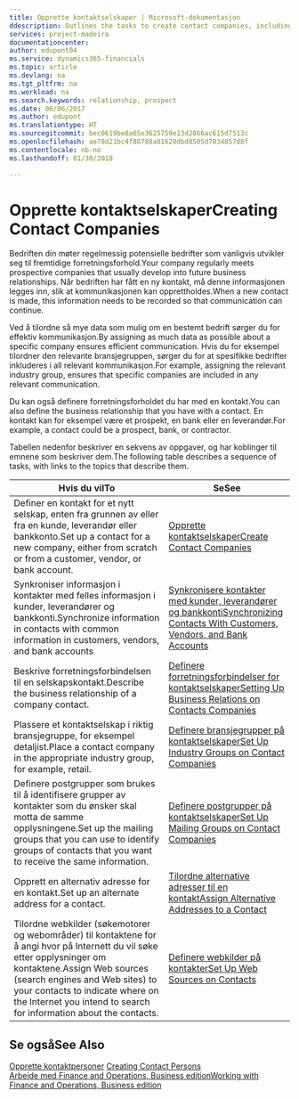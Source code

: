 ```yaml
---
title: Opprette kontaktselskaper | Microsoft-dokumentasjon
ddescription: Outlines the tasks to create contact companies, including assigning relevant data about prospects and defining the business relationships you have with companies.
services: project-madeira
documentationcenter: 
author: edupont04
ms.service: dynamics365-financials
ms.topic: article
ms.devlang: na
ms.tgt_pltfrm: na
ms.workload: na
ms.search.keywords: relationship, prospect
ms.date: 06/06/2017
ms.author: edupont
ms.translationtype: HT
ms.sourcegitcommit: bec0619be0a65e3625759e13d2866ac615d7513c
ms.openlocfilehash: ae78d21bc4f88788a01620dbd8505d7034857d8f
ms.contentlocale: nb-no
ms.lasthandoff: 01/30/2018

---
```

# <a name="creating-contact-companies"></a><span data-ttu-id="05fd8-102">Opprette kontaktselskaper</span><span class="sxs-lookup"><span data-stu-id="05fd8-102">Creating Contact Companies</span></span>
<span data-ttu-id="05fd8-103">Bedriften din møter regelmessig potensielle bedrifter som vanligvis utvikler seg til fremtidige forretningsforhold.</span><span class="sxs-lookup"><span data-stu-id="05fd8-103">Your company regularly meets prospective companies that usually develop into future business relationships.</span></span> <span data-ttu-id="05fd8-104">Når bedriften har fått en ny kontakt, må denne informasjonen legges inn, slik at kommunikasjonen kan opprettholdes.</span><span class="sxs-lookup"><span data-stu-id="05fd8-104">When a new contact is made, this information needs to be recorded so that communication can continue.</span></span>

<span data-ttu-id="05fd8-105">Ved å tilordne så mye data som mulig om en bestemt bedrift sørger du for effektiv kommunikasjon.</span><span class="sxs-lookup"><span data-stu-id="05fd8-105">By assigning as much data as possible about a specific company ensures efficient communication.</span></span> <span data-ttu-id="05fd8-106">Hvis du for eksempel tilordner den relevante bransjegruppen, sørger du for at spesifikke bedrifter inkluderes i all relevant kommunikasjon.</span><span class="sxs-lookup"><span data-stu-id="05fd8-106">For example, assigning the relevant industry group, ensures that specific companies are included in any relevant communication.</span></span>

<span data-ttu-id="05fd8-107">Du kan også definere forretningsforholdet du har med en kontakt.</span><span class="sxs-lookup"><span data-stu-id="05fd8-107">You can also define the business relationship that you have with a contact.</span></span> <span data-ttu-id="05fd8-108">En kontakt kan for eksempel være et prospekt, en bank eller en leverandør.</span><span class="sxs-lookup"><span data-stu-id="05fd8-108">For example, a contact could be a prospect, bank, or contractor.</span></span>

<span data-ttu-id="05fd8-109">Tabellen nedenfor beskriver en sekvens av oppgaver, og har koblinger til emnene som beskriver dem.</span><span class="sxs-lookup"><span data-stu-id="05fd8-109">The following table describes a sequence of tasks, with links to the topics that describe them.</span></span>

| <span data-ttu-id="05fd8-110">Hvis du vil</span><span class="sxs-lookup"><span data-stu-id="05fd8-110">To</span></span> | <span data-ttu-id="05fd8-111">Se</span><span class="sxs-lookup"><span data-stu-id="05fd8-111">See</span></span> |
| --- | --- |
| <span data-ttu-id="05fd8-112">Definer en kontakt for et nytt selskap, enten fra grunnen av eller fra en kunde, leverandør eller bankkonto.</span><span class="sxs-lookup"><span data-stu-id="05fd8-112">Set up a contact for a new company, either from scratch or from a customer, vendor, or bank account.</span></span> |[<span data-ttu-id="05fd8-113">Opprette kontaktselskaper</span><span class="sxs-lookup"><span data-stu-id="05fd8-113">Create Contact Companies</span></span>](marketing-how-create-contact-companies.md) |
| <span data-ttu-id="05fd8-114">Synkroniser informasjon i kontakter med felles informasjon i kunder, leverandører og bankkonti.</span><span class="sxs-lookup"><span data-stu-id="05fd8-114">Synchronize information in contacts with common information in customers, vendors, and bank accounts</span></span> |[<span data-ttu-id="05fd8-115">Synkronisere kontakter med kunder, leverandører og bankkonti</span><span class="sxs-lookup"><span data-stu-id="05fd8-115">Synchronizing Contacts With Customers, Vendors, and Bank Accounts</span></span>](marketing-synchronize-contacts-customers-vendors-bank-accounts.md) |
| <span data-ttu-id="05fd8-116">Beskrive forretningsforbindelsen til en selskapskontakt.</span><span class="sxs-lookup"><span data-stu-id="05fd8-116">Describe the business relationship of a company contact.</span></span> |[<span data-ttu-id="05fd8-117">Definere forretningsforbindelser for kontaktselskaper</span><span class="sxs-lookup"><span data-stu-id="05fd8-117">Setting Up Business Relations on Contacts Companies</span></span>](marketing-business-relations.md) |
| <span data-ttu-id="05fd8-118">Plassere et kontaktselskap i riktig bransjegruppe, for eksempel detaljist.</span><span class="sxs-lookup"><span data-stu-id="05fd8-118">Place a contact company in the appropriate industry group, for example, retail.</span></span> |[<span data-ttu-id="05fd8-119">Definere bransjegrupper på kontaktselskaper</span><span class="sxs-lookup"><span data-stu-id="05fd8-119">Set Up Industry Groups on Contact Companies</span></span>](marketing-industry-groups.md) |
| <span data-ttu-id="05fd8-120">Definere postgrupper som brukes til å identifisere grupper av kontakter som du ønsker skal motta de samme opplysningene.</span><span class="sxs-lookup"><span data-stu-id="05fd8-120">Set up the mailing groups that you can use to identify groups of contacts that you want to receive the same information.</span></span> |[<span data-ttu-id="05fd8-121">Definere postgrupper på kontaktselskaper</span><span class="sxs-lookup"><span data-stu-id="05fd8-121">Set Up Mailing Groups on Contact Companies</span></span>](marketing-mailing-groups.md) |
| <span data-ttu-id="05fd8-122">Opprett en alternativ adresse for en kontakt.</span><span class="sxs-lookup"><span data-stu-id="05fd8-122">Set up an alternate address for a contact.</span></span> |[<span data-ttu-id="05fd8-123">Tilordne alternative adresser til en kontakt</span><span class="sxs-lookup"><span data-stu-id="05fd8-123">Assign Alternative Addresses to a Contact</span></span>](marketing-how-assign-alternate-address.md) |
| <span data-ttu-id="05fd8-124">Tilordne webkilder (søkemotorer og webområder) til kontaktene for å angi hvor på Internett du vil søke etter opplysninger om kontaktene.</span><span class="sxs-lookup"><span data-stu-id="05fd8-124">Assign Web sources (search engines and Web sites) to your contacts to indicate where on the Internet you intend to search for information about the contacts.</span></span> |[<span data-ttu-id="05fd8-125">Definere webkilder på kontakter</span><span class="sxs-lookup"><span data-stu-id="05fd8-125">Set Up Web Sources on Contacts</span></span>](marketing-web-sources.md) |

## <a name="see-also"></a><span data-ttu-id="05fd8-126">Se også</span><span class="sxs-lookup"><span data-stu-id="05fd8-126">See Also</span></span>
<span data-ttu-id="05fd8-127">[Opprette kontaktpersoner](marketing-create-contact-persons.md) </span><span class="sxs-lookup"><span data-stu-id="05fd8-127">[Creating Contact Persons](marketing-create-contact-persons.md) </span></span>  
[<span data-ttu-id="05fd8-128">Arbeide med Finance and Operations, Business edition</span><span class="sxs-lookup"><span data-stu-id="05fd8-128">Working with Finance and Operations, Business edition</span></span>](ui-work-product.md)

